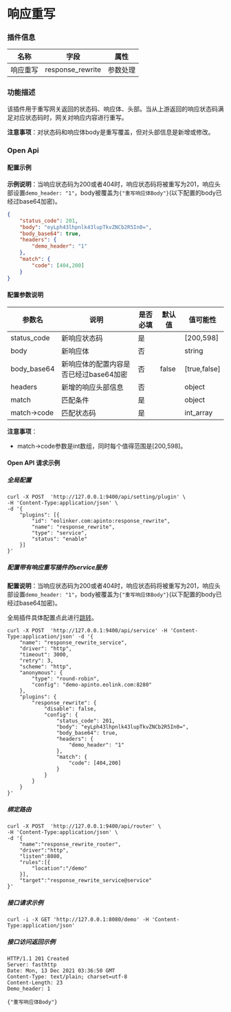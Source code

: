 # 响应重写

### 插件信息

| 名称     | 字段             | 属性     |
| -------- | ---------------- | -------- |
| 响应重写 | response_rewrite | 参数处理 |

### 功能描述

该插件用于重写网关返回的状态码、响应体、头部。当从上游返回的响应状态码满足对应状态码时，网关对响应内容进行重写。

**注意事项**：对状态码和响应体body是重写覆盖，但对头部信息是新增或修改。

### Open Api

#### 配置示例

**示例说明**：当响应状态码为200或者404时，响应状态码将被重写为201，响应头部设置`demo_header: "1"`，body被覆盖为`{"重写响应体Body"}`(以下配置的body已经过base64加密)。

```json
{
	"status_code": 201,
	"body": "eyLph43lhpnlk43lupTkvZNCb2R5In0=",
	"body_base64": true,
	"headers": {
		"demo_header": "1"
	},
	"match": {
		"code": [404,200]
	}
}
```

#### 配置参数说明

| 参数名      | 说明                                   | 是否必填 | 默认值 | 值可能性     |
| ----------- | -------------------------------------- | -------- | ------ | ------------ |
| status_code | 新响应状态码                           | 是       |        | [200,598]    |
| body        | 新响应体                               | 否       |        | string       |
| body_base64 | 新响应体的配置内容是否已经过base64加密 | 否       | false  | [true,false] |
| headers     | 新增的响应头部信息                     | 否       |        | object       |
| match       | 匹配条件                               | 是       |        | object       |
| match->code | 匹配状态码                             | 是       |        | int_array    |

**注意事项**：

* match->code参数是int数组，同时每个值得范围是[200,598]。

#### Open API 请求示例

##### 全局配置

```shell
curl -X POST  'http://127.0.0.1:9400/api/setting/plugin' \
-H 'Content-Type:application/json' \
-d '{
	"plugins": [{
		"id": "eolinker.com:apinto:response_rewrite",
		"name": "response_rewrite",
		"type": "service",
		"status": "enable"
	}]
}'
```

##### 配置带有响应重写插件的service服务

**配置说明**：当响应状态码为200或者404时，响应状态码将被重写为201，响应头部设置`demo_header: "1"`，body被覆盖为`{"重写响应体Body"}`(以下配置的body已经过base64加密)。

全局插件具体配置点此进行[跳转](/docs/plugins)。


```shell
curl -X POST  'http://127.0.0.1:9400/api/service' -H 'Content-Type:application/json' -d '{
	"name": "response_rewrite_service",
	"driver": "http",
	"timeout": 3000,
	"retry": 3,
	"scheme": "http",
	"anonymous": {
		"type": "round-robin",
		"config": "demo-apinto.eolink.com:8280"
	},
	"plugins": {
		"response_rewrite": {
			"disable": false,
			"config": {
				"status_code": 201,
				"body": "eyLph43lhpnlk43lupTkvZNCb2R5In0=",
				"body_base64": true,
				"headers": {
					"demo_header": "1"
				},
				"match": {
					"code": [404,200]
				}
			}
		}
	}
}' 
```

##### 绑定路由

```shell
curl -X POST  'http://127.0.0.1:9400/api/router' \
-H 'Content-Type:application/json' \
-d '{
    "name":"response_rewrite_router",
    "driver":"http",
    "listen":8080,
    "rules":[{
        "location":"/demo"
    }],
    "target":"response_rewrite_service@service"
}'
```

##### 接口请求示例

```shell
curl -i -X GET 'http://127.0.0.1:8080/demo' -H 'Content-Type:application/json'
```

##### 接口访问返回示例

```text
HTTP/1.1 201 Created
Server: fasthttp
Date: Mon, 13 Dec 2021 03:36:50 GMT
Content-Type: text/plain; charset=utf-8
Content-Length: 23
Demo_header: 1

{"重写响应体Body"}
```

